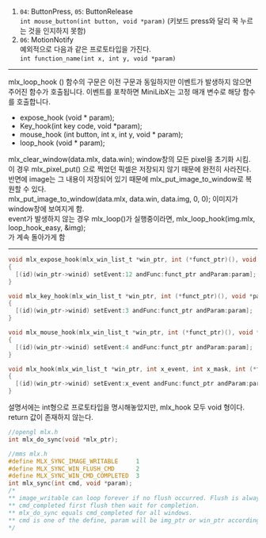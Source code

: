 1. `04`: ButtonPress, `05`: ButtonRelease    
   `int mouse_button(int button, void *param)` (키보드 press와 달리 꾹 누르는 것을 인지하지 못함)
2. `06`: MotionNotify  
   예외적으로 다음과 같은 프로토타입을 가진다.  
   `int function_name(int x, int y, void *param)`

---

mlx_loop_hook () 함수의 구문은 이전 구문과 동일하지만 이벤트가 발생하지 않으면 주어진 함수가 호출됩니다.
이벤트를 포착하면 MiniLibX는 고정 매개 변수로 해당 함수를 호출합니다.

- expose_hook (void * param);
- Key_hook(int key code, void *param);
- mouse_hook (int button, int x, int y, void * param);
- loop_hook (void * param);



mlx_clear_window(data.mlx, data.win); window창의 모든 pixel을 초기화 시킴.  
이 경우 mlx_pixel_put() 으로 찍었던 픽셀은 저장되지 않기 때문에 완전히 사라진다.  
반면에 image는 그 내용이 저장되어 있기 때문에 mlx_put_image_to_window로 복원할 수 있다.  
mlx_put_image_to_window(data.mlx, data.win, data.img, 0, 0); 이미지가 window창에 보여지게 함.  
event가 발생하지 않는 경우 mlx_loop()가 실행중이라면, mlx_loop_hook(img.mlx, loop_hook_easy, &img);  
가 계속 돌아가게 함

---

```objective-c
void mlx_expose_hook(mlx_win_list_t *win_ptr, int (*funct_ptr)(), void *param)
{
  [(id)(win_ptr->winid) setEvent:12 andFunc:funct_ptr andParam:param];
}

void mlx_key_hook(mlx_win_list_t *win_ptr, int (*funct_ptr)(), void *param)
{
  [(id)(win_ptr->winid) setEvent:3 andFunc:funct_ptr andParam:param];
}

void mlx_mouse_hook(mlx_win_list_t *win_ptr, int (*funct_ptr)(), void *param)
{
  [(id)(win_ptr->winid) setEvent:4 andFunc:funct_ptr andParam:param];
}

void mlx_hook(mlx_win_list_t *win_ptr, int x_event, int x_mask, int (*funct_ptr)(), void *param)
{
  [(id)(win_ptr->winid) setEvent:x_event andFunc:funct_ptr andParam:param];
}

```

설명서에는 int형으로 프로토타입을 명시해놓았지만, mlx_hook 모두 void 형이다. return 값이 존재하지 않는다.  

```c
//opengl mlx.h
int	mlx_do_sync(void *mlx_ptr);

//mms mlx.h
#define MLX_SYNC_IMAGE_WRITABLE		1
#define MLX_SYNC_WIN_FLUSH_CMD		2
#define MLX_SYNC_WIN_CMD_COMPLETED	3
int	mlx_sync(int cmd, void *param);
/*
** image_writable can loop forever if no flush occurred. Flush is always done by mlx_loop.
** cmd_completed first flush then wait for completion.
** mlx_do_sync equals cmd_completed for all windows.
** cmd is one of the define, param will be img_ptr or win_ptr accordingly
*/
```

